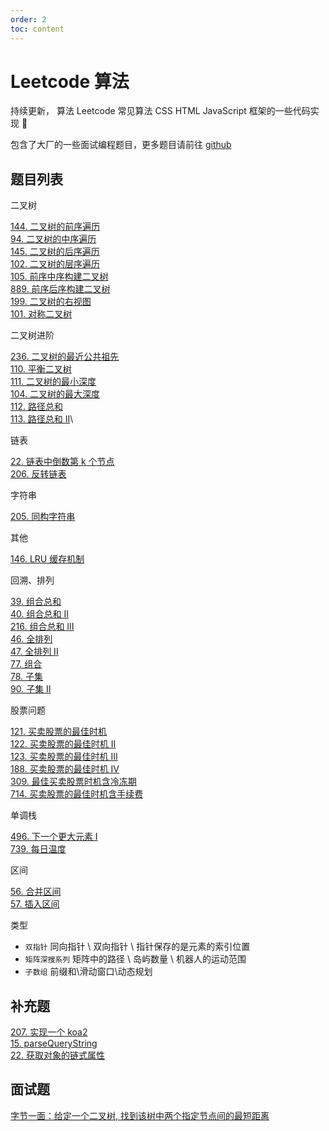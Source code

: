 ```yaml
---
order: 2
toc: content
---
```


# Leetcode 算法

持续更新， 算法 Leetcode 常见算法 CSS HTML JavaScript 框架的一些代码实现 🌆

包含了大厂的一些面试编程题目，更多题目请前往 [github](https://github.com/amelia-coding/coding)

## 题目列表

二叉树

[144. 二叉树的前序遍历](https://github.com/amelia-coding/coding/blob/master/144.%20二叉树的前序遍历.js?_blank)\
[94. 二叉树的中序遍历](https://github.com/amelia-coding/coding/blob/master/94.%20二叉树的中序遍历.js?_blank)\
[145. 二叉树的后序遍历](https://github.com/amelia-coding/coding/blob/master/145.%20二叉树的后序遍历.js?_blank)\
[102. 二叉树的层序遍历](https://github.com/amelia-coding/coding/blob/master/102.%20二叉树的层序遍历.js?_blank)\
[105. 前序中序构建二叉树](https://github.com/amelia-coding/coding/blob/master/105.%20前序中序构建二叉树.js?_blank)\
[889. 前序后序构建二叉树](https://github.com/amelia-coding/coding/blob/master/889.%20前序后序构建二叉树.js?_blank)\
[199. 二叉树的右视图](https://github.com/amelia-coding/coding/blob/master/199.%20二叉树的右视图.js?_blank)\
[101. 对称二叉树](https://github.com/amelia-coding/coding/blob/master/101.%20对称二叉树.js?_blank)

二叉树进阶

[236. 二叉树的最近公共祖先](https://github.com/amelia-coding/coding/blob/master/236.%20二叉树的最近公共祖先.js)\
[110. 平衡二叉树](https://github.com/amelia-coding/coding/blob/master/110.%20平衡二叉树.js)\
[111. 二叉树的最小深度](https://github.com/amelia-coding/coding/blob/master/111.%20二叉树的最小深度.js)\
[104. 二叉树的最大深度](https://github.com/amelia-coding/coding/blob/master/104.%20二叉树的最大深度.js)\
[112. 路径总和](https://github.com/amelia-coding/coding/blob/master/112.%20路径总和.js)\
[113. 路径总和 II](https://github.com/amelia-coding/coding/blob/master/113.%20路径总和%20II.js)\

链表

[22. 链表中倒数第 k 个节点](https://github.com/amelia-coding/coding/blob/master/22.%20链表中倒数第k个节点.js)\
[206. 反转链表](https://github.com/amelia-coding/coding/blob/master/206.%20反转链表.js)

字符串

[205. 同构字符串](https://github.com/amelia-coding/coding/blob/master/205.%20同构字符串.js)

其他

[146. LRU 缓存机制](https://github.com/amelia-coding/coding/blob/master/146.%20LRU缓存机制.js)

回溯、排列

[39. 组合总和](https://github.com/amelia-coding/coding/blob/master/39.%20组合总和.js)\
[40. 组合总和 II](https://github.com/amelia-coding/coding/blob/master/40.%20组合总和%20II.js)\
[216. 组合总和 III](https://github.com/amelia-coding/coding/blob/master/216.%20组合总和%20III.js)\
[46. 全排列](https://github.com/amelia-coding/coding/blob/master/46.%20全排列.js)\
[47. 全排列 II](https://github.com/amelia-coding/coding/blob/master/47.%20全排列%20II.js)\
[77. 组合](https://github.com/amelia-coding/coding/blob/master/77.%20组合.js)\
[78. 子集](https://github.com/amelia-coding/coding/blob/master/78.子集.js)\
[90. 子集 II](https://github.com/amelia-coding/coding/blob/master/90.%20子集%20II.js)

股票问题

[121. 买卖股票的最佳时机](https://github.com/amelia-coding/coding/blob/master/121.%20买卖股票的最佳时机.js)\
[122. 买卖股票的最佳时机 II](https://github.com/amelia-coding/coding/blob/master/122.%20买卖股票的最佳时机%20II.js)\
[123. 买卖股票的最佳时机 III](https://github.com/amelia-coding/coding/blob/master/123.%20买卖股票的最佳时机%20III.js)\
[188. 买卖股票的最佳时机 IV](https://github.com/amelia-coding/coding/blob/master/188.%20买卖股票的最佳时机%20IV.js)\
[309. 最佳买卖股票时机含冷冻期](https://github.com/amelia-coding/coding/blob/master/309.%20最佳买卖股票时机含冷冻期.js)\
[714. 买卖股票的最佳时机含手续费](https://github.com/amelia-coding/coding/blob/master/714.%20买卖股票的最佳时机含手续费.js)

单调栈

[496. 下一个更大元素 I](https://github.com/amelia-coding/coding/blob/master/206.%20反转链表.js)\
[739. 每日温度](https://github.com/amelia-coding/coding/blob/master/206.%20反转链表.js)

区间

[56. 合并区间](https://github.com/amelia-coding/coding/blob/master/56.%20合并区间.js)\
[57. 插入区间](https://github.com/amelia-coding/coding/blob/master/57.%20插入区间.js)

类型

- `双指针` 同向指针 \ 双向指针 \ 指针保存的是元素的索引位置
- `矩阵深搜系列` 矩阵中的路径 \ 岛屿数量 \ 机器人的运动范围
- `子数组` 前缀和\滑动窗口\动态规划

## 补充题

[207. 实现一个 koa2](https://github.com/amelia-coding/coding/blob/master/！补充题%207.Nodejs/实现一个koa/like-koa2.js)\
[15. parseQueryString](https://github.com/amelia-coding/coding/blob/master/！补充题%2015.解析url参数.js)\
[22. 获取对象的链式属性](https://github.com/amelia-coding/coding/blob/master/！补充题%2022.获取对象的链式属性.js)

## 面试题

[字节一面：给定一个二叉树, 找到该树中两个指定节点间的最短距离](https://github.com/sisterAn/JavaScript-Algorithms/issues/82)

